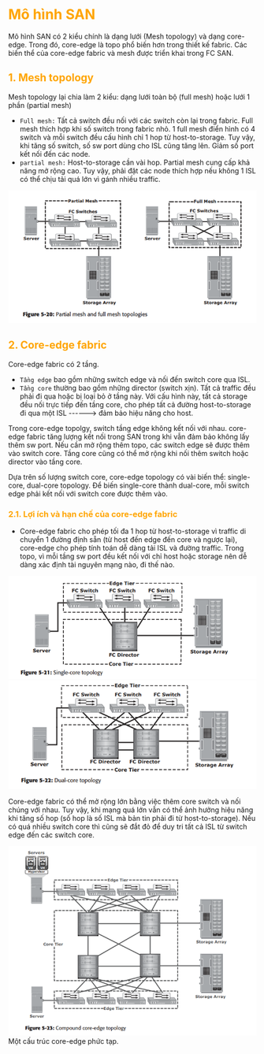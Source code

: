 <h1 style="color:orange">Mô hình SAN</h1>
Mô hình SAN có 2 kiểu chính là dạng lưới (Mesh topology) và dạng core-edge. Trong đó, core-edge là topo phổ biến hơn trong thiết kế fabric. Các biến thể của core-edge fabric và mesh được triển khai trong FC SAN.
<h2 style="color:orange">1. Mesh topology</h2>
Mesh topology lại chia làm 2 kiểu: dạng lưới toàn bộ (full mesh) hoặc lưới 1 phần (partial mesh)

- `Full mesh:` Tất cả switch đều nối với các switch còn lại trong fabric. Full mesh thích hợp khi số switch trong fabric nhỏ. 1 full mesh điển hình có 4 switch và mỗi switch đều cấu hình chỉ 1 hop từ host-to-storage. Tuy vậy, khi tăng số switch, số sw port dùng cho ISL cũng tăng lên. Gỉảm số port kết nối đến các node.
-  `partial mesh:` Host-to-storage cần vài hop. Partial mesh cung cấp khả năng mở rộng cao. Tuy vậy, phải đặt các node thích hợp nếu không 1 ISL có thể chịu tải quá lớn vì gánh nhiều traffic.

![SAN-topology1](../img/SAN-topology1.png)<br>
<h2 style="color:orange">2. Core-edge fabric</h2>
Core-edge fabric có 2 tầng.

- `Tầng edge` bao gồm những switch edge và nối đến switch core qua ISL.
- `Tầng core` thường bao gồm những director (switch xịn). Tất cả traffic đều phải đi qua hoặc bị loại bỏ ở tầng này. Với cấu hình này, tất cả storage đều nối trực tiếp đến tầng core, cho phép tất cả đường host-to-storage đi qua một ISL ------> đảm bảo hiệu năng cho host.

Trong core-edge topolgy, switch tầng edge không kết nối với nhau. core-edge fabric tăng lượng kết nối trong SAN trong khi vẫn đảm bảo không lấy thêm sw port. Nếu cần mở rộng thêm topo, các switch edge sẽ được thêm vào switch core. Tầng core cũng có thể mở rộng khi nối thêm switch hoặc director vào tầng core.

Dựa trên số lượng switch core, core-edge topology có vài biến thể: single-core, dual-core topology. Để biến single-core thành dual-core, mỗi switch edge phải kết nối với switch core được thêm vào.
<h3 style="color:orange">2.1. Lợi ích và hạn chế của core-edge fabric</h3>

- Core-edge fabric cho phép tối đa 1 hop từ host-to-storage vì traffic di chuyển 1 đường định sẵn (từ host đến edge đến core và ngược lại), core-edge cho phép tính toán dễ dàng tải ISL và đường traffic. Trong topo, vì mỗi tầng sw port đều kết nối với chỉ host hoặc storage nên dễ dàng xác định tài nguyên mạng nào, đi thế nào.

![SAN-topology2](../img/SAN-topology2.png)<br>
![SAN-topology3](../img/SAN-topology3.png)<br>

Core-edge fabric có thể mở rộng lớn bằng việc thêm core switch và nối chúng với nhau. Tuy vậy, khi mạng quá lớn vẫn có thể ảnh hưởng hiệu năng khi tăng số hop (số hop là số ISL mà bản tin phải đi từ host-to-storage). Nếu có quá nhiều switch core thì cũng sẽ đắt đỏ để duy tri tất cả ISL từ switch edge đến các switch core.

![SAN-topology4](../img/SAN-topology4.png)<br>
Một cấu trúc core-edge phức tạp.